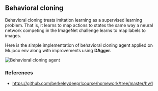 ## Behavioral cloning

Behavioral cloning treats imitation learning as a supervised learning problem. That is, it learns to map actions to states the same way a neural network competing in the ImageNet challenge learns to map labels to images. 

Here is the simple implementation of behavioral cloning agent applied on Mujoco env along with improvements using **DAgger**.

![Behavioral cloning agent](https://github.com/andrijazz/playground/blob/master/projects/imitation/movie.gif)

### References
* https://github.com/berkeleydeeprlcourse/homework/tree/master/hw1
